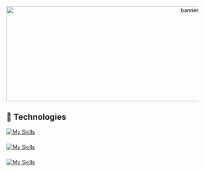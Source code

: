 <div align="center">
  <img src="https://i.pinimg.com/originals/dc/d1/fb/dcd1fb0f995baa4d2a4a9be54a590856.gif" height="250" width="945" alt="banner"  />
</div>

## 📌 Technologies

[![My Skills](https://skillicons.dev/icons?i=cs,symfony,php,java,figma&perline=5)](https://github.com/kcvenus)

###

[![My Skills](https://skillicons.dev/icons?i=html,css,js,bootstrap,tailwind&perline=6)](https://github.com/kcvenus)

###

[![My Skills](https://skillicons.dev/icons?i=mysql)](https://github.com/kcvenus)

###
